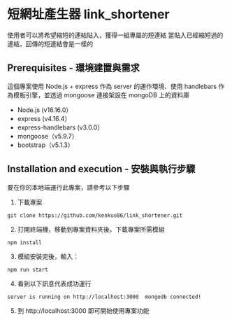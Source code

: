 # 短網址產生器 link_shortener

使用者可以將希望縮短的連結貼入，獲得一組專屬的短連結
當貼入已經縮短過的連結，回傳的短連結會是一樣的

## Prerequisites - 環境建置與需求
這個專案使用 Node.js + express 作為 server 的運作環境、使用 handlebars 作為模板引擎，並透過 mongoose 連接架設在 mongoDB 上的資料庫

- Node.js (v16.16.0）
- express (v4.16.4）
- express-handlebars (v3.0.0）
- mongoose（v5.9.7）
- bootstrap（v5.1.3）

## Installation and execution - 安裝與執行步驟

要在你的本地端運行此專案，請參考以下步驟

1. 下載專案
```
git clone https://github.com/kenkuo86/link_shortener.git
```

2. 打開終端機，移動到專案資料夾後，下載專案所需模組
```
npm install
```

3. 模組安裝完後，輸入：
```
npm run start
```

4. 看到以下訊息代表成功運行
```
server is running on http://localhost:3000  mongodb connected!
```

5. 到 http://localhost:3000 即可開始使用專案功能
